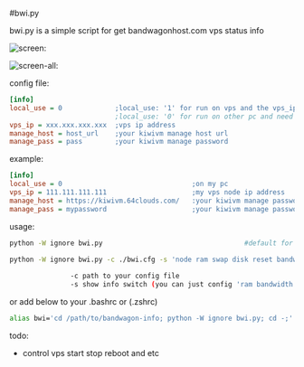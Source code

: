 #bwi.py

bwi.py is a simple script for get bandwagonhost.com vps status info


![screen:](https://raw.githubusercontent.com/tlhc/bandwagon-info/master/bwg.png)

![screen-all:](https://raw.githubusercontent.com/tlhc/bandwagon-info/master/bwg-all.png)


config file:

``` cfg
[info]
local_use = 0             ;local_use: '1' for run on vps and the vps_ip parm can be empty
                          ;local_use: '0' for run on other pc and need vps_ip config
vps_ip = xxx.xxx.xxx.xxx  ;vps ip address
manage_host = host_url    ;your kiwivm manage host url
manage_pass = pass        ;your kiwivm manage password
```

example:
``` cfg
[info]
local_use = 0                                ;on my pc
vps_ip = 111.111.111.111                     ;my vps node ip address
manage_host = https://kiwivm.64clouds.com/   :your kiwivm manage password
manage_pass = mypassword                     ;your kiwivm manage password
```

usage:

``` bash
python -W ignore bwi.py                                   #default for all info

python -W ignore bwi.py -c ./bwi.cfg -s 'node ram swap disk reset bandwidth time'
              
               -c path to your config file
               -s show info switch (you can just config 'ram bandwidth' for ram and bandwidth info)
```
or add below to your .bashrc or (.zshrc)

``` bash
alias bwi='cd /path/to/bandwagon-info; python -W ignore bwi.py; cd -;'
```

todo:
- control vps start stop reboot and etc
